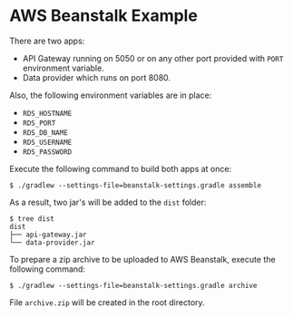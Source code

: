 AWS Beanstalk Example
==

There are two apps: 

* API Gateway running on 5050 or on any other port provided with `PORT` environment variable. 
* Data provider which runs on port 8080. 

Also, the following environment variables are in place: 

* `RDS_HOSTNAME`
* `RDS_PORT`
* `RDS_DB_NAME`
* `RDS_USERNAME`
* `RDS_PASSWORD`

Execute the following command to build both apps at once: 

```shell
$ ./gradlew --settings-file=beanstalk-settings.gradle assemble
```

As a result, two jar's will be added to the `dist` folder:

```shell
$ tree dist
dist
├── api-gateway.jar
└── data-provider.jar
```

To prepare a zip archive to be uploaded to AWS Beanstalk, execute the following command: 

```shell
$ ./gradlew --settings-file=beanstalk-settings.gradle archive
```

File `archive.zip` will be created in the root directory. 